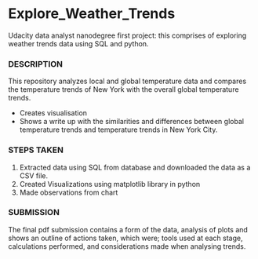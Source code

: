 # Explore_Weather_Trends

Udacity data analyst nanodegree first project: this comprises of exploring weather trends data using SQL and python.

### DESCRIPTION

This repository analyzes local and global temperature data and compares the temperature trends of New York with the overall global temperature trends.

* Creates visualisation
* Shows a write up with the similarities and differences between global temperature trends and temperature trends in New York City.

### STEPS TAKEN

1. Extracted data using SQL from database and downloaded the data as a CSV file.
2. Created Visualizations using matplotlib library in python
3. Made observations from chart

### SUBMISSION

The final pdf submission contains a form of the data, analysis of plots and shows an outline of actions taken, which were; tools used at each stage, calculations performed, and considerations made when analysing trends.

